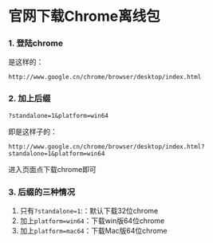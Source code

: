 # 官网下载Chrome离线包

### 1. 登陆chrome
是这样的：
```
http://www.google.cn/chrome/browser/desktop/index.html
```

### 2. 加上后缀
```
?standalone=1&platform=win64
```
即是这样子的：
```
http://www.google.cn/chrome/browser/desktop/index.html?standalone=1&platform=win64
```
进入页面点下载chrome即可

### 3. 后缀的三种情况
1. 只有`?standalone=1`:：默认下载32位chrome
2. 加上`platform=win64`：下载win版64位chrome
3. 加上`platform=mac64`：下载Mac版64位chrome
